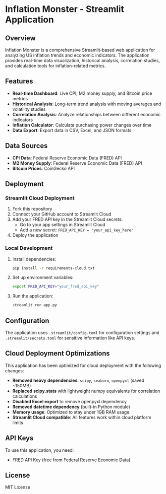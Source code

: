 # Inflation Monster - Streamlit Application

## Overview

Inflation Monster is a comprehensive Streamlit-based web application for analyzing US inflation trends and economic indicators. The application provides real-time data visualization, historical analysis, correlation studies, and calculation tools for inflation-related metrics.

## Features

- **Real-time Dashboard**: Live CPI, M2 money supply, and Bitcoin price metrics
- **Historical Analysis**: Long-term trend analysis with moving averages and volatility studies
- **Correlation Analysis**: Analyze relationships between different economic indicators
- **Inflation Calculator**: Calculate purchasing power changes over time
- **Data Export**: Export data in CSV, Excel, and JSON formats

## Data Sources

- **CPI Data**: Federal Reserve Economic Data (FRED) API
- **M2 Money Supply**: Federal Reserve Economic Data (FRED) API
- **Bitcoin Prices**: CoinGecko API

## Deployment

### Streamlit Cloud Deployment

1. Fork this repository
2. Connect your GitHub account to Streamlit Cloud
3. Add your FRED API key in the Streamlit Cloud secrets:
   - Go to your app settings in Streamlit Cloud
   - Add a new secret: `FRED_API_KEY = "your_api_key_here"`
4. Deploy the application

### Local Development

1. Install dependencies:
   ```bash
   pip install -r requirements-cloud.txt
   ```

2. Set up environment variables:
   ```bash
   export FRED_API_KEY="your_fred_api_key"
   ```

3. Run the application:
   ```bash
   streamlit run app.py
   ```

## Configuration

The application uses `.streamlit/config.toml` for configuration settings and `.streamlit/secrets.toml` for sensitive information like API keys.

## Cloud Deployment Optimizations

This application has been optimized for cloud deployment with the following changes:

- **Removed heavy dependencies**: `scipy`, `seaborn`, `openpyxl` (saved ~150MB)
- **Replaced scipy.stats** with lightweight numpy equivalents for correlation calculations
- **Disabled Excel export** to remove openpyxl dependency
- **Removed datetime dependency** (built-in Python module)
- **Memory usage**: Optimized to stay under 1GB RAM usage
- **Streamlit Cloud compatible**: All features work within cloud platform limits

## API Keys

To use this application, you need:
- FRED API Key (free from Federal Reserve Economic Data)

## License

MIT License